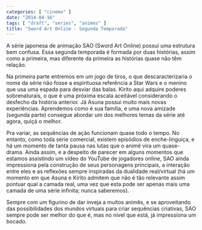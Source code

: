 ```yaml
---
categories: [ "cinema" ]
date: "2014-04-16"
tags: [ "draft", "series", "animes" ]
title: "Sword Art Online - Segunda Temporada"
---
```

A série japonesa de animação SAO (Sword Art Online) possui uma
estrutura bem confusa. Essa segunda temporada é formada por duas
histórias, assim como a primeira, mas diferente da primeira as histórias
quase não têm relação.

Na primeira parte entremos em um jogo de tiros, o que descaracterizaria o
nome da série não fosse a espirituosa referência a Star Wars e o menino
que usa uma espada para desviar das balas. Kirito aqui adquire poderes
sobrenaturais, o que é uma próxima escala aceitável considerando
o desfecho da história anterior. Já Asuna possui muito mais novas
experiências. Aprendemos como é sua família, e uma nova amizade
(segunda parte) consegue abordar um dos melhores temas da série até
agora, quiçá o melhor.

Pra variar, as sequências de ação funcionam quase todo o
tempo. No entanto, como toda série comercial, existem episódios de
enche-linguiça, e há um momento de tanta pausa nas lutas que o animê
vira um quase-drama. Ainda assim, e a despeito de parecer em alguns
momentos que estamos assistindo um vídeo do YouTube de jogadores online,
SAO ainda impressiona pela construção de seus personagens principais,
a interação entre eles e as reflexões sempre inspiradas da dualidade
real/virtual (há um momento em que Asuna e Kirito admitem que não é
tão relevante assim pontuar qual a camada real, uma vez que esta pode
ser apenas mais uma camada de uma série infinita; nunca saberemos).

Sempre com um figurino de dar inveja a muitos animês, e se aproveitando
das possibilidades dos mundos virtuais para criar sequências criativas,
SAO sempre pode ser melhor do que é, mas no nível que está, já
impressiona um bocado.
